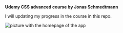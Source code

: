 **Udemy CSS advanced course by Jonas Schmedtmann**

I will updating my progress in the course in this repo.

![picture with the homepage of the app](/Images/1.png?raw=true)
